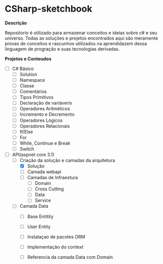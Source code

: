# CSharp-sketchbook


**Descrição**

Repositorio é utilizado para armazenar conceitos e ideias sobre c# e seu universo. Todas as soluções e projetos encontrados aqui são meramente provas de conceitos e rascunhos utilizados na aprendidazem dessa linguagem de progração e suas tecnologias derivadas.


**Projetos e Conteudos**

 - [ ] C# Básico
	 - [ ] Solution
	 - [ ] Namespace
	 - [ ] Classe
	 - [ ] Comentários
	 - [ ] Tipos Primitivos
	 - [ ] Declaração de variáveris
	 - [ ] Operadores Aritméticos
	 - [ ] Incremento e Decremento
	 - [ ] Operadores Lógicos
	 - [ ] Operadores Relacionais
	 - [ ] If/Else
	 - [ ] For
	 - [ ] While, Continue e Break
	 - [ ] Switch
 - [ ] API(aspnet core 3.1)
     - [ ]  Criação da solução e camadas da arquitetura
	      - [x]  Solução
	      - [ ]  Camada webapi
	      - [ ]  Camadas de Infraestura
		      - [ ]  Domain
		      - [ ] Cross Cutting
		      - [ ] Data
		      - [ ] Service
     - [ ] Camada Data
	     - [ ] Base Entitity
	     - [ ] User Entity
	     - [ ] Instalaçao de pacotes ORM
	     - [ ] Implementação do context
	     - [ ] Referencia da camada Data com Domain
		
